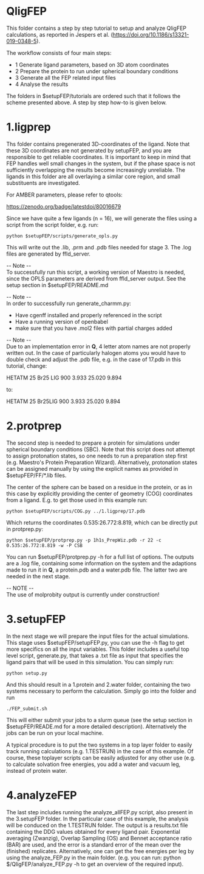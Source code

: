 # QligFEP  

This folder contains a step by step tutorial to setup and
analyze QligFEP calculations, as reported in Jespers et al. 
(<https://doi.org/10.1186/s13321-019-0348-5>).  

The workflow consists of four main steps:  

- 1 Generate ligand parameters, based on 3D atom coordinates  
- 2 Prepare the protein to run under spherical boundary conditions  
- 3 Generate all the FEP related input files  
- 4 Analyse the results  

The folders in $setupFEP/tutorials are ordered such that it
follows the scheme presented above. A step by step how-to is given
below.  


# 1.ligprep  
Ths folder contains pregenerated 3D-coordinates of the ligand.
Note that these 3D coordinates are not generated by setupFEP, and
you are responsible to get reliable coordinates. It is important
to keep in mind that FEP handles well small changes in the system,
but if the phase space is not sufficiently overlapping the results
become increasingly unreliable. The ligands in this folder are 
all overlaying a similar core region, and small substituents
are investigated.  

For AMBER parameters, please refer to qtools:  

https://zenodo.org/badge/latestdoi/80016679  

Since we have quite a few ligands (n = 16), we will generate the 
files using a script from the script folder, e.g. run:  

    python $setupFEP/scripts/generate_opls.py

This will write out the .lib, .prm and .pdb files needed for 
stage 3. The .log files are generated by ffld_server.  

-- Note --  
To successfully run this script, a working version of Maestro is
needed, since the OPLS parameters are derived from ffld_server
output. See the setup section in $setupFEP/README.md  

-- Note --  
In order to successfully run generate_charmm.py:  
- Have cgenff installed and properly referenced in the script  
- Have a running version of openbabel  
- make sure that you have .mol2 files with partial charges added  

-- Note --  
Due to an implementation error in **Q**, 4 letter atom names are not
properly written out. In the case of particularly halogen atoms
you would have to double check and adjust the .pdb file, e.g.
in the case of 17.pdb in this tutorial, change:  

HETATM   25  Br25 LIG   900       3.933  25.020   9.894  

to:  

HETATM   25  Br25LIG   900       3.933  25.020   9.894  


# 2.protprep  
The second step is needed to prepare a protein for simulations
under spherical boundary conditions (SBC). Note that this script
does not attempt to assign protonation states, so one needs to run
a preparation step first (e.g.  Maestro's Protein Preparation 
Wizard). Alternatively, protonation states can be assigned manually 
by using the explicit names as provided in $setupFEP/FF/*.lib files.

The center of the sphere can be based on a residue in the protein, 
or as in this case by explicitly providing the center of geometry 
(COG) coordinates from a ligand. E.g. to get those used in this
example run:

    python $setupFEP/scripts/COG.py ../1.ligprep/17.pdb

Which returns the coordinates 0.535:26.772:8.819, which can be 
directly put in protprep.py:

    python $setupFEP/protprep.py -p 1h1s_PrepWiz.pdb -r 22 -c 0.535:26.772:8.819 -w -P CSB

You can run $setupFEP/protprep.py -h for a full list of options.
The outputs are a .log file, containing some information on the
system and the adaptions made to run it in **Q**, a protein.pdb and
a water.pdb file. The latter two are needed in the next stage.  

-- NOTE --  
The use of molprobity output is currently under construction!  


# 3.setupFEP  
In the next stage we will prepare the input files for the actual
simulations. This stage uses $setupFEP/setupFEP.py, you can use 
the -h flag to get more specifics on all the input variables. 
This folder includes a useful top level script, generate.py, that
takes a .txt file as input that specifies the ligand pairs that 
will be used in this simulation. You can simply run:  

    python setup.py

And this should result in a 1.protein and 2.water folder, containing
the two systems necessary to perform the calculation. Simply go into
the folder and run  

    ./FEP_submit.sh

This will either submit your jobs to a slurm queue (see the setup
section in $setupFEP/READE.md for a more detailed description).
Alternatively the jobs can be run on your local machine.  

A typical procedure is to put the two systems in a top layer folder
to easily track running calculations (e.g. 1.TESTRUN) in the case
of this example. Of course, these toplayer scripts can be easily
adjusted for any other use (e.g. to calculate solvation free
energies, you add a water and vacuum leg, instead of protein water.  


# 4.analyzeFEP  
The last step includes running the analyze_allFEP.py script, also 
present in the 3.setupFEP folder. In the particular case of this
example, the analysis will be conduced on the 1.TESTRUN folder.
The output is a results.txt file containing the DDG values obtained
for every ligand pair. Exponential averaging (Zwanzig), Overlap
Sampling (OS) and Bennet acceptance ratio (BAR) are used, and the
error is a standard error of the mean over the (finished) replicates.
Alternatively, one can get the free energies per leg by using the
analyze_FEP.py in the main folder. (e.g. you can run:
python $/QligFEP/analyze_FEP.py -h to get an overview of the 
required input).  

